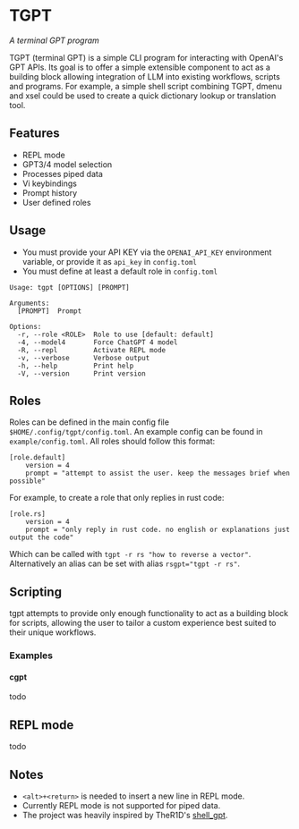 # TGPT
*A terminal GPT program*

TGPT (terminal GPT) is a simple CLI program for interacting with OpenAI's GPT APIs. Its goal is to offer a simple extensible component to act as a building block allowing integration of LLM into existing workflows, scripts and programs. For example, a simple shell script combining TGPT, dmenu and xsel could be used to create a quick dictionary lookup or translation tool.

## Features
* REPL mode
* GPT3/4 model selection
* Processes piped data
* Vi keybindings
* Prompt history
* User defined roles

## Usage
* You must provide your API KEY via the `OPENAI_API_KEY` environment variable, or provide it as `api_key` in `config.toml`
* You must define at least a default role in `config.toml`

```
Usage: tgpt [OPTIONS] [PROMPT]

Arguments:
  [PROMPT]  Prompt

Options:
  -r, --role <ROLE>  Role to use [default: default]
  -4, --model4       Force ChatGPT 4 model
  -R, --repl         Activate REPL mode
  -v, --verbose      Verbose output
  -h, --help         Print help
  -V, --version      Print version
```

## Roles
Roles can be defined in the main config file `$HOME/.config/tgpt/config.toml`. An example config can be found in `example/config.toml`. All roles should follow this format:

```
[role.default]
    version = 4
    prompt = "attempt to assist the user. keep the messages brief when possible"
```

For example, to create a role that only replies in rust code:

```
[role.rs]
    version = 4
    prompt = "only reply in rust code. no english or explanations just output the code"
```
Which can be called with `tgpt -r rs "how to reverse a vector"`. Alternatively an alias can be set with alias `rsgpt="tgpt -r rs"`.

## Scripting
tgpt attempts to provide only enough functionality to act as a building block for scripts, allowing the user to tailor a custom experience best suited to their unique workflows. 
### Examples
#### cgpt
todo

## REPL mode
todo


## Notes
* `<alt>+<return>` is needed to insert a new line in REPL mode.
* Currently REPL mode is not supported for piped data.
* The project was heavily inspired by TheR1D's [shell_gpt](https://github.com/TheR1D/shell_gpt).
